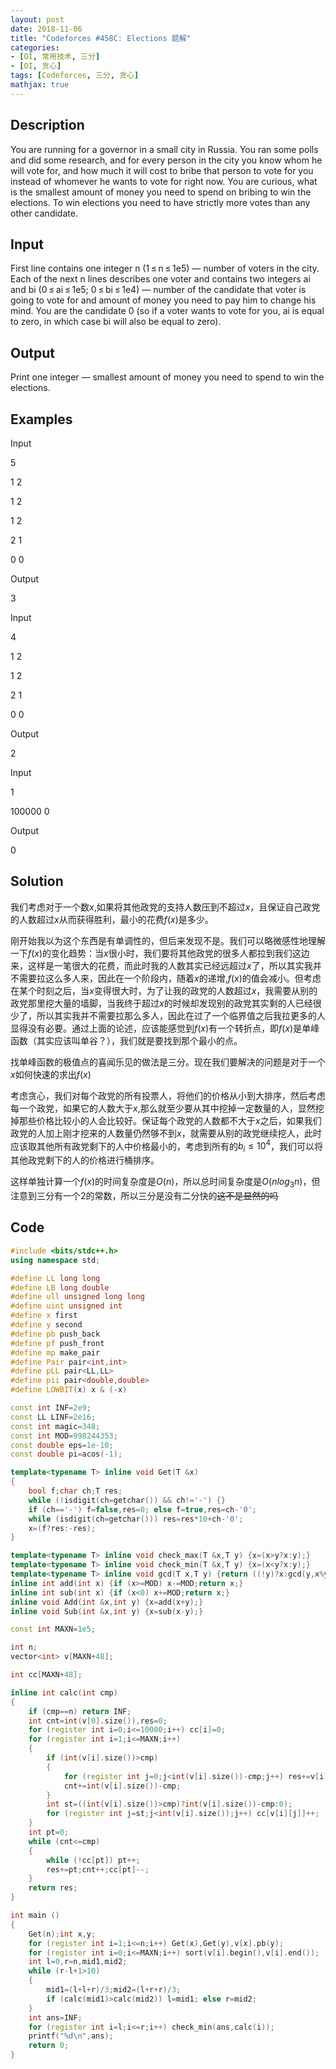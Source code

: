 ```yaml
---
layout: post
date: 2018-11-06
title: "Codeforces #458C: Elections 题解"
categories:
- [OI, 常用技术, 三分]
- [OI, 贪心]
tags: [Codeforces, 三分, 贪心]
mathjax: true
---
```


## Description

You are running for a governor in a small city in Russia. You ran some polls and did some research, and for every person in the city you know whom he will vote for, and how much it will cost to bribe that person to vote for you instead of whomever he wants to vote for right now. You are curious, what is the smallest amount of money you need to spend on bribing to win the elections. To win elections you need to have strictly more votes than any other candidate.

<!-- more -->

## Input

First line contains one integer n (1 ≤ n ≤ 1e5) — number of voters in the city. Each of the next n lines describes one voter and contains two integers ai and bi (0 ≤ ai ≤ 1e5; 0 ≤ bi ≤ 1e4) — number of the candidate that voter is going to vote for and amount of money you need to pay him to change his mind. You are the candidate 0 (so if a voter wants to vote for you, ai is equal to zero, in which case bi will also be equal to zero).

## Output

Print one integer — smallest amount of money you need to spend to win the elections.

## Examples

Input

5

1 2

1 2

1 2

2 1

0 0

Output

3

Input

4

1 2

1 2

2 1

0 0

Output

2

Input

1

100000 0

Output

0

## Solution

我们考虑对于一个数$x$,如果将其他政党的支持人数压到不超过$x$，且保证自己政党的人数超过$x$从而获得胜利，最小的花费$f(x)$是多少。

刚开始我以为这个东西是有单调性的，但后来发现不是。我们可以略微感性地理解一下$f(x)$的变化趋势：当$x$很小时，我们要将其他政党的很多人都拉到我们这边来，这样是一笔很大的花费，而此时我的人数其实已经远超过$x$了，所以其实我并不需要拉这么多人来，因此在一个阶段内，随着$x$的递增,$f(x)$的值会减小。但考虑在某个时刻之后，当$x$变得很大时，为了让我的政党的人数超过$x$，我需要从别的政党那里挖大量的墙脚，当我终于超过$x$的时候却发现别的政党其实剩的人已经很少了，所以其实我并不需要拉那么多人，因此在过了一个临界值之后我拉更多的人显得没有必要。通过上面的论述，应该能感觉到$f(x)$有一个转折点，即$f(x)$是单峰函数（其实应该叫单谷？），我们就是要找到那个最小的点。

找单峰函数的极值点的喜闻乐见的做法是三分。现在我们要解决的问题是对于一个$x$如何快速的求出$f(x)$

考虑贪心，我们对每个政党的所有投票人，将他们的价格从小到大排序，然后考虑每一个政党，如果它的人数大于$x$,那么就至少要从其中挖掉一定数量的人，显然挖掉那些价格比较小的人会比较好。保证每个政党的人数都不大于$x$之后，如果我们政党的人加上刚才挖来的人数量仍然够不到$x$，就需要从别的政党继续挖人，此时应该取其他所有政党剩下的人中价格最小的，考虑到所有的$b_i\leq 10^4$，我们可以将其他政党剩下的人的价格进行桶排序。

这样单独计算一个$f(x)$的时间复杂度是$O(n)$，所以总时间复杂度是$O(nlog_3n)$，但注意到三分有一个2的常数，所以三分是没有二分快的~~这不是显然的吗~~

## Code
```cpp
#include <bits/stdc++.h>
using namespace std;

#define LL long long
#define LB long double
#define ull unsigned long long
#define uint unsigned int 
#define x first
#define y second
#define pb push_back
#define pf push_front
#define mp make_pair
#define Pair pair<int,int>
#define pLL pair<LL,LL>
#define pii pair<double,double>
#define LOWBIT(x) x & (-x)

const int INF=2e9;
const LL LINF=2e16;
const int magic=348;
const int MOD=998244353;
const double eps=1e-10;
const double pi=acos(-1);

template<typename T> inline void Get(T &x)
{
	bool f;char ch;T res;
	while (!isdigit(ch=getchar()) && ch!='-') {}
	if (ch=='-') f=false,res=0; else f=true,res=ch-'0';
	while (isdigit(ch=getchar())) res=res*10+ch-'0';
	x=(f?res:-res);
}

template<typename T> inline void check_max(T &x,T y) {x=(x>y?x:y);}
template<typename T> inline void check_min(T &x,T y) {x=(x<y?x:y);}
template<typename T> inline void gcd(T x,T y) {return ((!y)?x:gcd(y,x%y));}
inline int add(int x) {if (x>=MOD) x-=MOD;return x;}
inline int sub(int x) {if (x<0) x+=MOD;return x;}
inline void Add(int &x,int y) {x=add(x+y);}
inline void Sub(int &x,int y) {x=sub(x-y);}

const int MAXN=1e5;

int n;
vector<int> v[MAXN+48];

int cc[MAXN+48];

inline int calc(int cmp)
{
	if (cmp==n) return INF;
	int cnt=int(v[0].size()),res=0;
	for (register int i=0;i<=10000;i++) cc[i]=0;
	for (register int i=1;i<=MAXN;i++)
	{
		if (int(v[i].size())>cmp)
		{
			for (register int j=0;j<int(v[i].size())-cmp;j++) res+=v[i][j];
			cnt+=int(v[i].size())-cmp;
		}
		int st=((int(v[i].size())>cmp)?int(v[i].size())-cmp:0);
		for (register int j=st;j<int(v[i].size());j++) cc[v[i][j]]++;
	}
	int pt=0;
	while (cnt<=cmp)
	{
		while (!cc[pt]) pt++;
		res+=pt;cnt++;cc[pt]--;
	}
	return res;
}

int main ()
{
	Get(n);int x,y;
	for (register int i=1;i<=n;i++) Get(x),Get(y),v[x].pb(y);
	for (register int i=0;i<=MAXN;i++) sort(v[i].begin(),v[i].end());
	int l=0,r=n,mid1,mid2;
	while (r-l+1>10)
	{
		mid1=(l+l+r)/3;mid2=(l+r+r)/3;
		if (calc(mid1)>calc(mid2)) l=mid1; else r=mid2;
	}
	int ans=INF;
	for (register int i=l;i<=r;i++) check_min(ans,calc(i));
	printf("%d\n",ans);
	return 0;
}
```